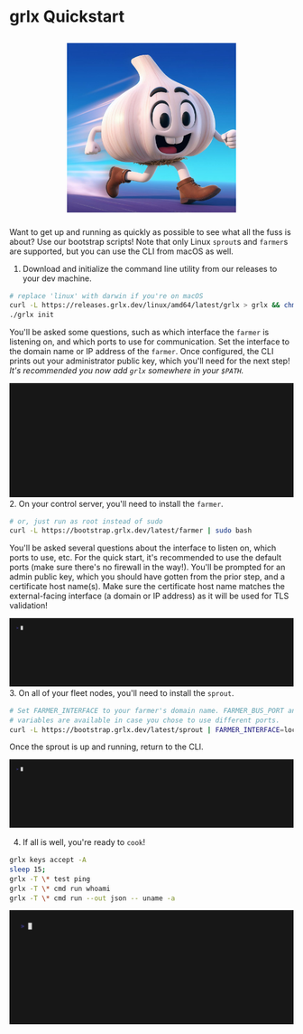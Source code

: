 # grlx Quickstart
## <p align="center"><img src="docs/grlx-speed.jpg" width="300"></p>
Want to get up and running as quickly as possible to see what all the fuss is about?
Use our bootstrap scripts!
Note that only Linux `sprout`s and `farmer`s are supported, but you can use the
CLI from macOS as well.

1. Download and initialize the command line utility from our releases to your dev machine.
```bash
# replace 'linux' with darwin if you're on macOS
curl -L https://releases.grlx.dev/linux/amd64/latest/grlx > grlx && chmod +x grlx
./grlx init
```
You'll be asked some questions, such as which interface the `farmer` is listening on, and which ports to use for communication.
Set the interface to the domain name or IP address of the `farmer`.
Once configured, the CLI prints out your administrator public key, which you'll need for the next step!
*It's recommended you now add `grlx` somewhere in your `$PATH`.*

![grlx install](docs/grlx-install.gif)
2. On your control server, you'll need to install the `farmer`.
```bash
# or, just run as root instead of sudo
curl -L https://bootstrap.grlx.dev/latest/farmer | sudo bash
```
You'll be asked several questions about the interface to listen on, which ports to use, etc.
For the quick start, it's recommended to use the default ports (make sure there's no firewall in the way!).
You'll be prompted for an admin public key, which you should have gotten from the prior step, and a certificate host name(s).
Make sure the certificate host name matches the external-facing interface (a domain or IP address) as it will be used for TLS validation!

![farmer install](docs/farmer-install.gif)
3. On all of your fleet nodes, you'll need to install the `sprout`.
```bash
# Set FARMER_INTERFACE to your farmer's domain name. FARMER_BUS_PORT and FARMER_API_PORT
# variables are available in case you chose to use different ports.
curl -L https://bootstrap.grlx.dev/latest/sprout | FARMER_INTERFACE=localhost sudo -E bash
```
Once the sprout is up and running, return to the CLI.

![sprout install](docs/sprout-install.gif)

4. If all is well, you're ready to `cook`!
```bash
grlx keys accept -A
sleep 15;
grlx -T \* test ping
grlx -T \* cmd run whoami
grlx -T \* cmd run --out json -- uname -a
```

![running commands](docs/grlx-cmd.gif)
